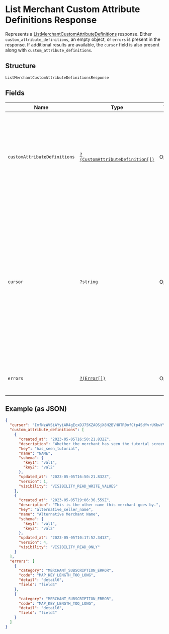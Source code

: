 
# List Merchant Custom Attribute Definitions Response

Represents a [ListMerchantCustomAttributeDefinitions](../../doc/apis/merchant-custom-attributes.md#list-merchant-custom-attribute-definitions) response.
Either `custom_attribute_definitions`, an empty object, or `errors` is present in the response.
If additional results are available, the `cursor` field is also present along with `custom_attribute_definitions`.

## Structure

`ListMerchantCustomAttributeDefinitionsResponse`

## Fields

| Name | Type | Tags | Description | Getter | Setter |
|  --- | --- | --- | --- | --- | --- |
| `customAttributeDefinitions` | [`?(CustomAttributeDefinition[])`](../../doc/models/custom-attribute-definition.md) | Optional | The retrieved custom attribute definitions. If no custom attribute definitions are found,<br>Square returns an empty object (`{}`). | getCustomAttributeDefinitions(): ?array | setCustomAttributeDefinitions(?array customAttributeDefinitions): void |
| `cursor` | `?string` | Optional | The cursor to provide in your next call to this endpoint to retrieve the next page of<br>results for your original request. This field is present only if the request succeeded and<br>additional results are available. For more information, see [Pagination](https://developer.squareup.com/docs/build-basics/common-api-patterns/pagination). | getCursor(): ?string | setCursor(?string cursor): void |
| `errors` | [`?(Error[])`](../../doc/models/error.md) | Optional | Any errors that occurred during the request. | getErrors(): ?array | setErrors(?array errors): void |

## Example (as JSON)

```json
{
  "cursor": "ImfNzWVSiAYyiAR4gEcxDJ75KZAOSjX8H2BVHUTR0ofCtp4SdYvrUKbwYY2aCH2WqZ2FsfAuylEVUlTfaINg3ecIlFpP9Y5Ie66w9NSg9nqdI5fCJ6qdH2s0za5m2plFonsjIuFaoN89j78ROUwuSOzD6mFZPcJHhJ0CxEKc0SBH",
  "custom_attribute_definitions": [
    {
      "created_at": "2023-05-05T16:50:21.832Z",
      "description": "Whether the merchant has seen the tutorial screen for using the app.",
      "key": "has_seen_tutorial",
      "name": "NAME",
      "schema": {
        "key1": "val1",
        "key2": "val2"
      },
      "updated_at": "2023-05-05T16:50:21.832Z",
      "version": 1,
      "visibility": "VISIBILITY_READ_WRITE_VALUES"
    },
    {
      "created_at": "2023-05-05T19:06:36.559Z",
      "description": "This is the other name this merchant goes by.",
      "key": "alternative_seller_name",
      "name": "Alternative Merchant Name",
      "schema": {
        "key1": "val1",
        "key2": "val2"
      },
      "updated_at": "2023-05-05T10:17:52.341Z",
      "version": 4,
      "visibility": "VISIBILITY_READ_ONLY"
    }
  ],
  "errors": [
    {
      "category": "MERCHANT_SUBSCRIPTION_ERROR",
      "code": "MAP_KEY_LENGTH_TOO_LONG",
      "detail": "detail6",
      "field": "field4"
    },
    {
      "category": "MERCHANT_SUBSCRIPTION_ERROR",
      "code": "MAP_KEY_LENGTH_TOO_LONG",
      "detail": "detail6",
      "field": "field4"
    }
  ]
}
```

